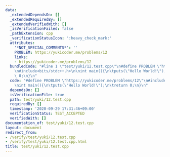 ```yaml
---
data:
  _extendedDependsOn: []
  _extendedRequiredBy: []
  _extendedVerifiedWith: []
  _isVerificationFailed: false
  _pathExtension: cpp
  _verificationStatusIcon: ':heavy_check_mark:'
  attributes:
    '*NOT_SPECIAL_COMMENTS*': ''
    PROBLEM: https://yukicoder.me/problems/12
    links:
    - https://yukicoder.me/problems/12
  bundledCode: "#line 1 \"test/yuki/12.test.cpp\"\n#define PROBLEM \"https://yukicoder.me/problems/12\"\
    \n#include<bits/stdc++.h>\n\nint main(){\n\tputs(\"Hello World!\");\n\treturn\
    \ 0;\n}\n"
  code: "#define PROBLEM \"https://yukicoder.me/problems/12\"\n#include<bits/stdc++.h>\n\
    \nint main(){\n\tputs(\"Hello World!\");\n\treturn 0;\n}\n"
  dependsOn: []
  isVerificationFile: true
  path: test/yuki/12.test.cpp
  requiredBy: []
  timestamp: '2020-09-29 17:31:46+09:00'
  verificationStatus: TEST_ACCEPTED
  verifiedWith: []
documentation_of: test/yuki/12.test.cpp
layout: document
redirect_from:
- /verify/test/yuki/12.test.cpp
- /verify/test/yuki/12.test.cpp.html
title: test/yuki/12.test.cpp
---
```

